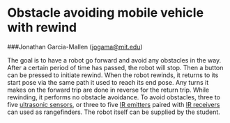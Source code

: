 # Obstacle avoiding mobile vehicle with rewind

###Jonathan Garcia-Mallen (jogama@mit.edu)

The goal is to have a robot go forward and avoid any obstacles in the way. After a certain period of time has passed, the robot will stop. Then a button can be pressed to initiate rewind. When the robot rewinds, it returns to its start pose via the same path it used to reach its end pose. Any turns it makes on the forward trip are done in reverse for the return trip. While rewinding, it performs no obstacle avoidance. To avoid obstacles, three to five [ultrasonic sensors](https://www.adafruit.com/product/3317), or three to five [IR emitters](https://www.adafruit.com/product/387) paired with [IR receivers](https://www.adafruit.com/product/157) can used as rangefinders. The robot itself can be supplied by the student.   
